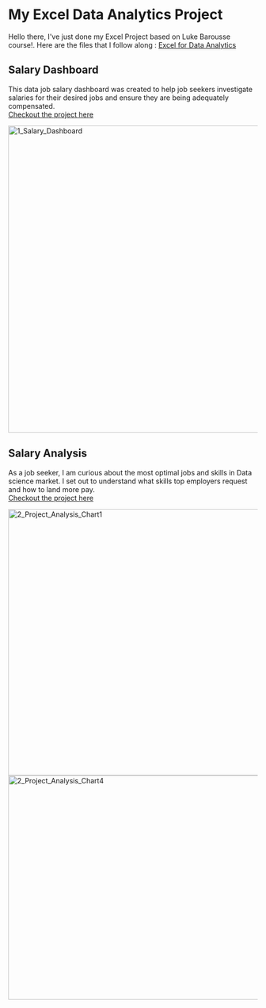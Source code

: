 # My Excel Data Analytics Project
Hello there, I've just done my Excel Project based on Luke Barousse course!. Here are the files that I follow along : [Excel for Data Analytics](https://lukebarousse.com/excel)

## Salary Dashboard
This data job salary dashboard was created to help job seekers investigate salaries for their desired jobs and ensure they are being adequately compensated.  
[Checkout the project here](Project_1-Dashboard)  

<img width="1347" height="619" alt="1_Salary_Dashboard" src="https://github.com/user-attachments/assets/ed1afc92-cbd7-4fb7-bf49-c02f4f559572" />

## Salary Analysis
As a job seeker, I am curious about the most optimal jobs and skills in Data science market. I set out to understand what skills top employers request and how to land more pay.  
[Checkout the project here](Project_2-Dashboard)  

<img width="874" height="537" alt="2_Project_Analysis_Chart1" src="https://github.com/user-attachments/assets/ea4f800e-d19c-4100-91eb-cfd936ed52b8" />
<img width="862" height="452" alt="2_Project_Analysis_Chart4" src="https://github.com/user-attachments/assets/25ba644e-c32c-47ff-bde7-9803a6889eec" />
